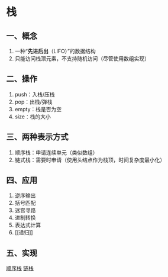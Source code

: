 # 栈

## 一、概念

1. 一种“**先进后出**（LIFO）”的数据结构
2. 只能访问栈顶元素，不支持随机访问（尽管使用数组实现）


## 二、操作

1. push：入栈/压栈
2. pop：出栈/弹栈
3. empty：栈是否为空
4. size：栈的大小



## 三、两种表示方式

1. 顺序栈：申请连续单元（类似数组）
2. 链式栈：需要时申请（使用头结点作为栈顶，时间复杂度最小化）



## 四、应用

1. 逆序输出
2. 括号匹配
3. 迷宫寻路
4. 进制转换
5. 表达式计算
6. [[递归]]

## 五、实现
[顺序栈](C:\Users\11146\OneDrive\coding\Homework\数据结构实验\栈实验\seqStack.h)
[链栈](C:\Users\11146\OneDrive\coding\Homework\数据结构实验\栈实验\linkedStack.h)
